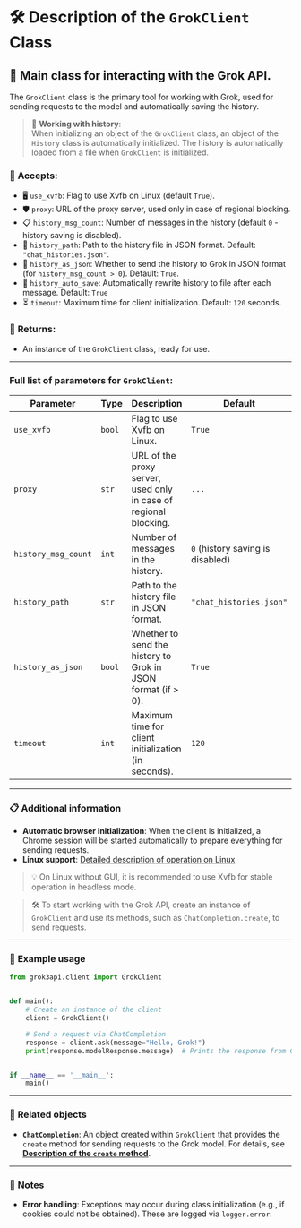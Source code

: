 # 🛠️ Description of the `GrokClient` Class

## 🚀 Main class for interacting with the Grok API.

The `GrokClient` class is the primary tool for working with Grok, used for sending requests to the model and automatically saving the history.

> 📁 **Working with history**:  
> When initializing an object of the `GrokClient` class, an object of the `History` class is automatically initialized. The history is automatically loaded from a file when `GrokClient` is initialized.

### 📨 **Accepts:**  
- 🖥️ `use_xvfb`: Flag to use Xvfb on Linux (default `True`).
- 🛡️  `proxy`: URL of the proxy server, used only in case of regional blocking.
- 📋 `history_msg_count`: Number of messages in the history (default `0` - history saving is disabled).  
- 📂 `history_path`: Path to the history file in JSON format. Default: `"chat_histories.json"`.  
- 📄 `history_as_json`: Whether to send the history to Grok in JSON format (for `history_msg_count > 0`). Default: `True`.
- 💾 `history_auto_save`: Automatically rewrite history to file after each message. Default: `True`
- ⏳ `timeout`: Maximum time for client initialization. Default: `120` seconds.

### 🎯 **Returns:**  
- An instance of the `GrokClient` class, ready for use.

---

### Full list of parameters for `GrokClient`:

| Parameter           | Type   | Description                                                      | Default                          |  
|---------------------|--------|------------------------------------------------------------------|----------------------------------|  
| `use_xvfb`          | `bool` | Flag to use Xvfb on Linux.                                       | `True`                           |
| `proxy`             | `str`  | URL of the proxy server, used only in case of regional blocking. | `...`                            |
| `history_msg_count` | `int`  | Number of messages in the history.                               | `0` (history saving is disabled) |  
| `history_path`      | `str`  | Path to the history file in JSON format.                         | `"chat_histories.json"`          |  
| `history_as_json`   | `bool` | Whether to send the history to Grok in JSON format (if > 0).     | `True`                           |  
| `timeout`           | `int`  | Maximum time for client initialization (in seconds).             | `120`                            |  

---



### 📋 **Additional information**

- **Automatic browser initialization**: When the client is initialized, a Chrome session will be started automatically to prepare everything for sending requests.
- **Linux support**: [Detailed description of operation on Linux](LinuxDoc)

> 💡 On Linux without GUI, it is recommended to use Xvfb for stable operation in headless mode.

> 🛠️ To start working with the Grok API, create an instance of `GrokClient` and use its methods, such as `ChatCompletion.create`, to send requests.

---

### 🌟 **Example usage**

```python
from grok3api.client import GrokClient


def main():
    # Create an instance of the client
    client = GrokClient()

    # Send a request via ChatCompletion
    response = client.ask(message="Hello, Grok!")
    print(response.modelResponse.message)  # Prints the response from Grok


if __name__ == '__main__':
    main()
```

---

### 🔗 **Related objects**

- **`ChatCompletion`**: An object created within `GrokClient` that provides the `create` method for sending requests to the Grok model. For details, see **[Description of the `create` method](sendMessageDoc)**.

---

### 📌 **Notes**

- **Error handling**: Exceptions may occur during class initialization (e.g., if cookies could not be obtained). These are logged via `logger.error`.
